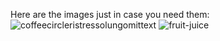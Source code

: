 Here are the images just in case you need them:
![coffeecircleristressolungomittext](https://user-images.githubusercontent.com/104703665/203132984-15bbf7d4-3b3b-4420-8532-97bcd8df7e9a.jpg)
![fruit-juice](https://user-images.githubusercontent.com/104703665/203132988-0e2bc894-4fc1-4276-87f5-4d26852aa132.jpeg)
